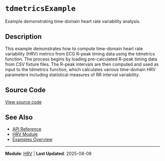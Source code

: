# `tdmetricsExample`

Example demonstrating time-domain heart rate variability analysis.

## Description

This example demonstrates how to compute time-domain heart rate variability (HRV) metrics from ECG R-peak timing data using the tdmetrics function. The process begins by loading pre-calculated R-peak timing data from CSV fixture files. The R-peak intervals are then computed and used as input to the tdmetrics function, which calculates various time-domain HRV parameters including statistical measures of RR interval variability.

## Source Code

[View source code](https://github.com/BSICoS/biosigmat/tree/main/examples/hrv/tdmetricsExample.m)

## See Also

- [API Reference](../index.md)
- [HRV Module](../api/hrv/index.md)
- [Examples Overview](index.md)

---

**Module**: [HRV](../api/hrv/index.md) | **Last Updated**: 2025-08-08
